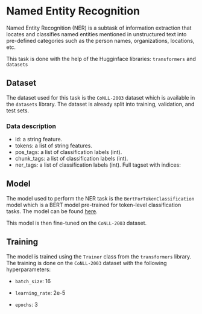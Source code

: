 # Named Entity Recognition

Named Entity Recognition (NER) is a subtask of information extraction that locates and classifies named entities mentioned in unstructured text into pre-defined categories such as the person names, organizations, locations, etc.

This task is done with the help of the Hugginface libraries: `transformers` and `datasets`

## Dataset

The dataset used for this task is the `CoNLL-2003` dataset which is available in the `datasets` library. The dataset is already split into training, validation, and test sets.

### Data description

- id: a string feature.
- tokens: a list of string features.
- pos_tags: a list of classification labels (int).
- chunk_tags: a list of classification labels (int).
- ner_tags: a list of classification labels (int). Full tagset with indices:

## Model

The model used to perform the NER task is the `BertForTokenClassification` model which is a BERT model pre-trained for token-level classification tasks. The model can be found [here](https://huggingface.co/google-bert/bert-base-uncased).

This model is then fine-tuned on the `CoNLL-2003` dataset.

## Training

The model is trained using the `Trainer` class from the `transformers` library. The training is done on the `CoNLL-2003` dataset with the following hyperparameters:

- `batch_size`: 16

- `learning_rate`: 2e-5

- `epochs`: 3
